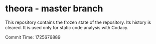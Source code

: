 # theora - master branch

This repository contains the frozen state of the repository.
Its history is cleared. It is used only for static code
analysis with Codacy.

Commit Time: 1725676889
